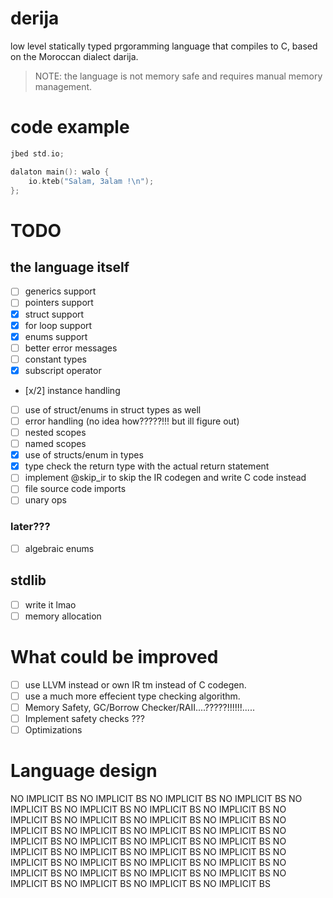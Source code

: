 # derija
low level statically typed prgoramming language that compiles to C, based on the Moroccan dialect darija.
> NOTE: the language is not memory safe and requires manual memory management.
# code example
```c++
jbed std.io;

dalaton main(): walo {
    io.kteb("Salam, 3alam !\n");
};
```


# TODO
## the language itself
- [ ] generics support
- [ ] pointers support
- [x] struct support
- [X] for loop support
- [X] enums support
- [ ] better error messages
- [ ] constant types
- [x] subscript operator
- [x/2] instance handling
- [ ] use of struct/enums in struct types as well
- [ ] error handling (no idea how?????!!! but ill figure out)
- [ ] nested scopes
- [ ] named scopes
- [x] use of structs/enum in types
- [x] type check the return type with the actual return statement
- [ ] implement @skip_ir to skip the IR codegen and write C code instead
- [ ] file source code imports
- [ ] unary ops

### later???
- [ ] algebraic enums

## stdlib
- [ ] write it lmao
- [ ] memory allocation

# What could be improved
- [ ] use LLVM instead or own IR tm instead of C codegen.
- [ ] use a much more effecient type checking algorithm.
- [ ] Memory Safety, GC/Borrow Checker/RAII....?????!!!!!!.....
- [ ] Implement safety checks ???
- [ ] Optimizations

# Language design
NO IMPLICIT BS NO IMPLICIT BS NO IMPLICIT BS NO IMPLICIT BS NO IMPLICIT BS NO IMPLICIT BS NO IMPLICIT BS NO IMPLICIT BS NO IMPLICIT BS NO IMPLICIT BS NO IMPLICIT BS NO IMPLICIT BS NO IMPLICIT BS NO IMPLICIT BS NO IMPLICIT BS NO IMPLICIT BS NO IMPLICIT BS NO IMPLICIT BS NO IMPLICIT BS NO IMPLICIT BS NO IMPLICIT BS NO IMPLICIT BS NO IMPLICIT BS NO IMPLICIT BS NO IMPLICIT BS NO IMPLICIT BS NO IMPLICIT BS NO IMPLICIT BS NO IMPLICIT BS NO IMPLICIT BS NO IMPLICIT BS NO IMPLICIT BS NO IMPLICIT BS NO IMPLICIT BS NO IMPLICIT BS NO IMPLICIT BS 
